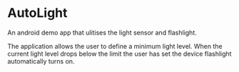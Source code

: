 # AutoLight
An android demo app that ulitises the light sensor and flashlight.

The application allows the user to define a minimum light level. When the current light level drops below the limit the user has set the device flashlight automatically turns on.
